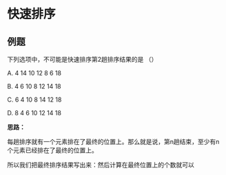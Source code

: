 # 快速排序

## 例题
下列选项中，不可能是快速排序第2趟排序结果的是 （）

A. 4 14 10 12 8 6 18

B. 4 6 10 8 12 14 18

C. 6 4 10 8 14 12 18

D. 8 4 6 10 12 14 18

**思路：**

每趟排序就有一个元素排在了最终的位置上。那么就是说，第n趟结束，至少有n个元素已经排在了最终的位置上。

所以我们把最终排序结果写出来：然后计算在最终位置上的个数就可以
